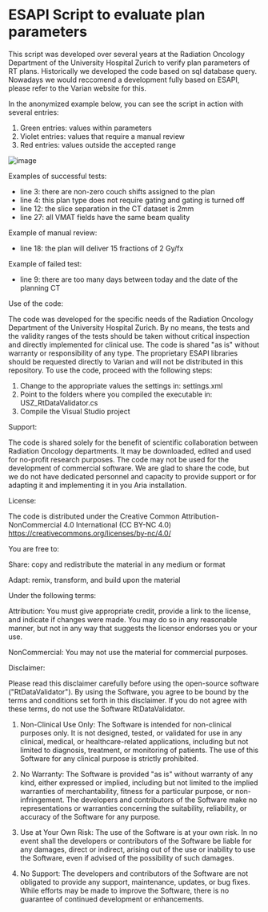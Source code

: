 # ESAPI Script to evaluate plan parameters

This script was developed over several years at the Radiation Oncology Department of the University Hospital Zurich to verify plan parameters of RT plans. Historically we developed the code based on sql database query. Nowadays we would reccomend a development fully based on ESAPI, please refer to the Varian website for this.

In the anonymized example below, you can see the script in action with several entries:
1) Green entries: values within parameters
2) Violet entries: values that require a manual review
3) Red entries: values outside the accepted range

![image](https://github.com/riccardodalbelloUSZ/ESAPI_RtDataValidator/assets/79981471/85ad2b6d-192f-4656-a0af-9834055df604)

Examples of successful tests:
- line 3: there are non-zero couch shifts assigned to the plan
- line 4: this plan type does not require gating and gating is turned off
- line 12: the slice separation in the CT dataset is 2mm
- line 27: all VMAT fields have the same beam quality

Example of manual review:
- line 18: the plan will deliver 15 fractions of 2 Gy/fx

Example of failed test:
- line 9: there are too many days between today and the date of the planning CT

Use of the code:

The code was developed for the specific needs of the Radiation Oncology Department of the University Hospital Zurich. By no means, the tests and the validity ranges of the tests should be taken without critical inspection and directly implemented for clinical use. The code is shared "as is" without warranty or responsibility of any type. The proprietary ESAPI libraries should be requested directly to Varian and will not be distributed in this repository. To use the code, proceed with the following steps:

1) Change to the appropriate values the settings in: settings.xml
2) Point to the folders where you compiled the executable in: USZ_RtDataValidator.cs
3) Compile the Visual Studio project

Support:

The code is shared solely for the benefit of scientific collaboration between Radiation Oncology departments. It may be downloaded, edited and used for no-profit research purposes. The code may not be used for the development of commercial software. We are glad to share the code, but we do not have dedicated personnel and capacity to provide support or for adapting it and implementing it in you Aria installation.

License:

The code is distributed under the Creative Common Attribution-NonCommercial 4.0 International (CC BY-NC 4.0) 
https://creativecommons.org/licenses/by-nc/4.0/ 

You are free to:

Share: copy and redistribute the material in any medium or format

Adapt: remix, transform, and build upon the material

Under the following terms:

Attribution: You must give appropriate credit, provide a link to the license, and indicate if changes were made. You may do so in any reasonable manner, but not in any way that suggests the licensor endorses you or your use.

NonCommercial: You may not use the material for commercial purposes.

Disclaimer:

Please read this disclaimer carefully before using the open-source software ("RtDataValidator"). By using the Software, you agree to be bound by the terms and conditions set forth in this disclaimer. If you do not agree with these terms, do not use the Software RtDataValidator.

1. Non-Clinical Use Only: The Software is intended for non-clinical purposes only. It is not designed, tested, or validated for use in any clinical, medical, or healthcare-related applications, including but not limited to diagnosis, treatment, or monitoring of patients. The use of this Software for any clinical purpose is strictly prohibited.

2. No Warranty: The Software is provided "as is" without warranty of any kind, either expressed or implied, including but not limited to the implied warranties of merchantability, fitness for a particular purpose, or non-infringement. The developers and contributors of the Software make no representations or warranties concerning the suitability, reliability, or accuracy of the Software for any purpose.

3. Use at Your Own Risk: The use of the Software is at your own risk. In no event shall the developers or contributors of the Software be liable for any damages, direct or indirect, arising out of the use or inability to use the Software, even if advised of the possibility of such damages.

4. No Support: The developers and contributors of the Software are not obligated to provide any support, maintenance, updates, or bug fixes. While efforts may be made to improve the Software, there is no guarantee of continued development or enhancements.


